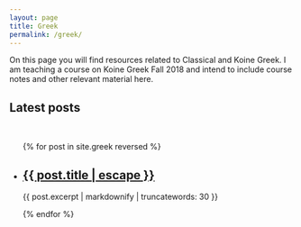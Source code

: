 ```yaml
---
layout: page
title: Greek
permalink: /greek/
---
```


On this page you will find resources related to Classical and Koine Greek. I am teaching a course on Koine Greek Fall 2018 and intend to include course notes and other relevant material here.    

<h2>Latest posts</h2>

<div>&nbsp;</div>

<ul class="post-list">
  {% for post in site.greek reversed %}
<li>

<div>

<h2>
  <a class="post-link" href="{{ post.url | relative_url }}" title="{{ post.title }}">{{ post.title | escape }}</a>
</h2>

<span>{{ post.excerpt | markdownify | truncatewords: 30 }}</span>

</div>
</li>
{% endfor %}
</ul>